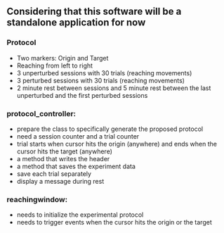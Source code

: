 ## Considering that this software will be a standalone application for now

### Protocol
- Two markers: Origin and Target
- Reaching from left to right
- 3 unperturbed sessions with 30 trials (reaching movements)
- 3 perturbed sessions with 30 trials (reaching movements)
- 2 minute rest between sessions and 5 minute rest between the last unperturbed
and the first perturbed sessions

### protocol_controller:
- prepare the class to specifically generate the proposed protocol
- need a session counter and a trial counter
- trial starts when cursor hits the origin (anywhere) and ends when the cursor
hits the target (anywhere)
- a method that writes the header
- a method that saves the experiment data
- save each trial separately
- display a message during rest

### reachingwindow:
- needs to initialize the experimental protocol
- needs to trigger events when the cursor hits the origin or the target
